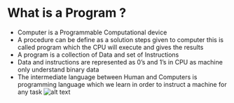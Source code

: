 # What is a Program ?

- Computer is a Programmable Computational device
- A procedure can be define as a solution steps given to computer
this is called program which the CPU will execute and gives the
results
- A program is a collection of Data and set of Instructions
- Data and instructions are represented as 0’s and 1’s in CPU as
machine only understand binary data
- The intermediate language between Human and Computers is
programming language which we learn in order to instruct a
machine for any task
![alt text](https://github.com/[username]/[reponame]/blob/[branch]/image.jpg?raw=true)
